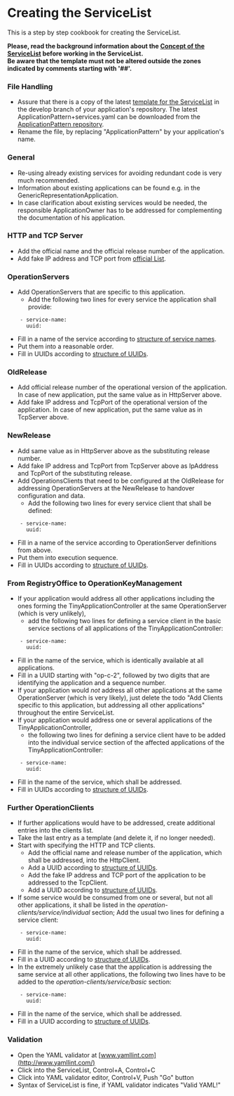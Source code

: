 # Creating the ServiceList

This is a step by step cookbook for creating the ServiceList.  

**Please, read the background information about the [Concept of the ServiceList](../ConceptOfServiceList/ConceptOfServiceList.md) before working in the ServiceList.**   
**Be aware that the template must not be altered outside the zones indicated by comments starting with '##'.**


### File Handling

* Assure that there is a copy of the latest [template for the ServiceList](https://github.com/openBackhaul/ApplicationPattern/blob/develop/ApplicationPattern+services.yaml) in the develop branch of your application's repository. The latest ApplicationPattern+services.yaml can be downloaded from the [ApplicationPattern repository](https://github.com/openBackhaul/ApplicationPattern/tree/develop).  
* Rename the file, by replacing "ApplicationPattern" by your application's name.


### General

* Re-using already existing services for avoiding redundant code is very much recommended.
* Information about existing applications can be found e.g. in the GenericRepresentationApplication.
* In case clarification about existing services would be needed, the responsible ApplicationOwner has to be addressed for complementing the documentation of his application.


### HTTP and TCP Server

* Add the official name and the official release number of the application.
* Add fake IP address and TCP port from [official List](../../TestingApplications/Infrastructure/SdnLaboratory/IpAddresses/IpAddresses.md).


### OperationServers

* Add OperationServers that are specific to this application.
  * Add the following two lines for every service the application shall provide:  
```
    - service-name:
      uuid:
```
  * Fill in a name of the service according to [structure of service names](../../ElementsApplicationPattern/StructureOfServiceNames/StructureOfServiceNames.md).
  * Put them into a reasonable order.
  * Fill in UUIDs according to [structure of UUIDs](../../ElementsApplicationPattern/StructureOfUuids/StructureOfUuids.md).


### OldRelease

* Add official release number of the operational version of the application. In case of new application, put the same value as in HttpServer above.
* Add fake IP address and TcpPort of the operational version of the application. In case of new application, put the same value as in TcpServer above.


### NewRelease

* Add same value as in HttpServer above as the substituting release number.  
* Add fake IP address and TcpPort from TcpServer above as IpAddress and TcpPort of the substituting release.  
* Add OperationsClients that need to be configured at the OldRelease for addressing OperationServers at the NewRelease to handover configuration and data.  
  * Add the following two lines for every service client that shall be defined:  
```
    - service-name:
      uuid:
```
  * Fill in a name of the service according to OperationServer definitions from above.  
  * Put them into execution sequence.  
  * Fill in UUIDs according to [structure of UUIDs](../../ElementsApplicationPattern/StructureOfUuids/StructureOfUuids.md).  


### From RegistryOffice to OperationKeyManagement

* If your application would address all other applications including the ones forming the TinyApplicationController at the same OperationServer (which is very unlikely),  
  * add the following two lines for defining a service client in the basic service sections of all applications of the TinyApplicationController:  
```
    - service-name:
      uuid:
```
  * Fill in the name of the service, which is identically available at all applications.  
  * Fill in a UUID starting with "op-c-2", followed by two digits that are identifying the application and a sequence number.  
* If your application would _not_ address all other applications at the same OperationServer (which is very likely), just delete the todo "Add Clients specific to this application, but addressing all other applications" throughout the entire ServiceList.  
* If your application would address one or several applications of the TinyApplicationController,  
  * the following two lines for defining a service client have to be added into the individual service section of the affected applications of the TinyApplicationController:  
```
    - service-name:
      uuid:
```
  * Fill in the name of the service, which shall be addressed.
  * Fill in UUIDs according to [structure of UUIDs](../../ElementsApplicationPattern/StructureOfUuids/StructureOfUuids.md).


### Further OperationClients

* If further applications would have to be addressed, create additional entries into the clients list.  
* Take the last entry as a template (and delete it, if no longer needed).  
* Start with specifying the HTTP and TCP clients.  
  * Add the official name and release number of the application, which shall be addressed, into the HttpClient.  
  * Add a UUID according to [structure of UUIDs](../../ElementsApplicationPattern/StructureOfUuids/StructureOfUuids.md).  
  * Add the fake IP address and TCP port of the application to be addressed to the TcpClient.  
  * Add a UUID according to [structure of UUIDs](../../ElementsApplicationPattern/StructureOfUuids/StructureOfUuids.md).  
* If some service would be consumed from one or several, but not all other applications, it shall be listed in the _operation-clients/service/individual_ section; Add the usual two lines for defining a service client:  
```
    - service-name:
      uuid:
```
  * Fill in the name of the service, which shall be addressed.
  * Fill in a UUID according to [structure of UUIDs](../../ElementsApplicationPattern/StructureOfUuids/StructureOfUuids.md). 
* In the extremely unlikely case that the application is addressing the same service at all other applications, the following two lines have to be added to the _operation-clients/service/basic_ section:  
```
    - service-name:
      uuid:
```
  * Fill in the name of the service, which shall be addressed.
  * Fill in a UUID according to [structure of UUIDs](../../ElementsApplicationPattern/StructureOfUuids/StructureOfUuids.md). 


### Validation

* Open the YAML validator at [www.yamllint.com](http://www.yamllint.com/)
* Click into the ServiceList, Control+A, Control+C
* Click into YAML validator editor, Control+V, Push "Go" button
* Syntax of ServiceList is fine, if YAML validator indicates "Valid YAML!"
